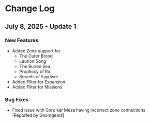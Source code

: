 # Change Log

## July 8, 2025 - Update 1
### New Features
- Added Zone support for
  - The Outer Brood
  - Laurion Song
  - The Buried Sea
  - Prophocy of Ro
  - Secrets of Faydwer
- Added Filter for Expansion
- Added Filter for Missions

### Bug Fixes
- Fixed issue with Goru'kar Mesa having incorrect zone connections [Reported by Gnomgearz]
